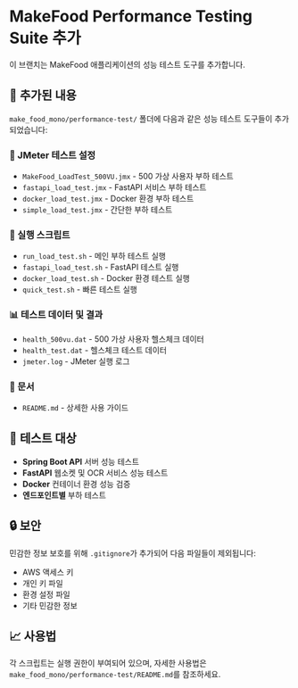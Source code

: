 # MakeFood Performance Testing Suite 추가

이 브랜치는 MakeFood 애플리케이션의 성능 테스트 도구를 추가합니다.

## 📁 추가된 내용

`make_food_mono/performance-test/` 폴더에 다음과 같은 성능 테스트 도구들이 추가되었습니다:

### 🔧 JMeter 테스트 설정
- `MakeFood_LoadTest_500VU.jmx` - 500 가상 사용자 부하 테스트
- `fastapi_load_test.jmx` - FastAPI 서비스 부하 테스트
- `docker_load_test.jmx` - Docker 환경 부하 테스트
- `simple_load_test.jmx` - 간단한 부하 테스트

### 🚀 실행 스크립트
- `run_load_test.sh` - 메인 부하 테스트 실행
- `fastapi_load_test.sh` - FastAPI 테스트 실행
- `docker_load_test.sh` - Docker 환경 테스트 실행
- `quick_test.sh` - 빠른 테스트 실행

### 📊 테스트 데이터 및 결과
- `health_500vu.dat` - 500 가상 사용자 헬스체크 데이터
- `health_test.dat` - 헬스체크 테스트 데이터
- `jmeter.log` - JMeter 실행 로그

### 📖 문서
- `README.md` - 상세한 사용 가이드

## 🎯 테스트 대상

- **Spring Boot API** 서버 성능 테스트
- **FastAPI** 웹소켓 및 OCR 서비스 성능 테스트
- **Docker** 컨테이너 환경 성능 검증
- **엔드포인트별** 부하 테스트

## 🔒 보안

민감한 정보 보호를 위해 `.gitignore`가 추가되어 다음 파일들이 제외됩니다:
- AWS 액세스 키
- 개인 키 파일
- 환경 설정 파일
- 기타 민감한 정보

## 📈 사용법

각 스크립트는 실행 권한이 부여되어 있으며, 자세한 사용법은 `make_food_mono/performance-test/README.md`를 참조하세요. 